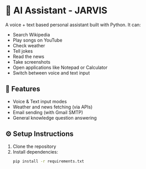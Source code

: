 # 🤖 AI Assistant - JARVIS

A voice + text based personal assistant built with Python. It can:

- Search Wikipedia
- Play songs on YouTube
- Check weather
- Tell jokes
- Read the news
- Take screenshots
- Open applications like Notepad or Calculator
- Switch between voice and text input

## 📁 Features

- Voice & Text input modes
- Weather and news fetching (via APIs)
- Email sending (with Gmail SMTP)
- General knowledge question answering

## ⚙️ Setup Instructions

1. Clone the repository
2. Install dependencies:
   ```bash
   pip install -r requirements.txt
